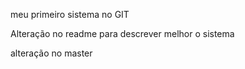 meu primeiro sistema no GIT

Alteração no readme para descrever melhor o sistema 

alteração no master